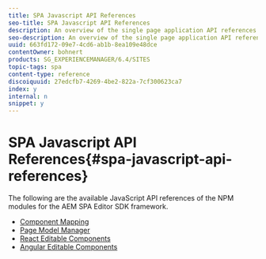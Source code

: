 ```yaml
---
title: SPA Javascript API References
seo-title: SPA Javascript API References
description: An overview of the single page application API references
seo-description: An overview of the single page application API references
uuid: 663fd172-09e7-4cd6-ab1b-8ea109e48dce
contentOwner: bohnert
products: SG_EXPERIENCEMANAGER/6.4/SITES
topic-tags: spa
content-type: reference
discoiquuid: 27edcfb7-4269-4be2-822a-7cf300623ca7
index: y
internal: n
snippet: y
---
```


# SPA Javascript API References{#spa-javascript-api-references}

The following are the available JavaScript API references of the NPM modules for the AEM SPA Editor SDK framework.

* [Component Mapping](https://www.npmjs.com/package/@adobe/cq-spa-component-mapping)
* [Page Model Manager](https://www.npmjs.com/package/@adobe/cq-spa-page-model-manager)
* [React Editable Components](https://www.npmjs.com/package/@adobe/cq-react-editable-components)
* [Angular Editable Components](https://www.npmjs.com/package/@adobe/cq-angular-editable-components)

